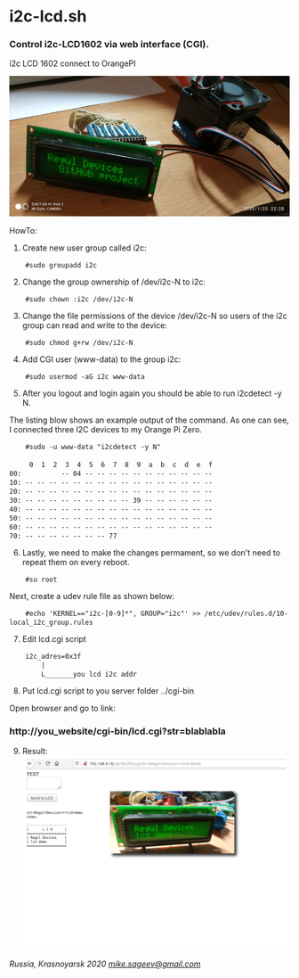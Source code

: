 # i2c-lcd.sh
### Control i2c-LCD1602 via web interface (CGI).

i2c LCD 1602 connect to OrangePI

![i2c LCD 1602 connect to OrangePI](i2clcd.jpg)

HowTo:
1) Create new user group called i2c:
```
    #sudo groupadd i2c
```
2) Change the group ownership of /dev/i2c-N to i2c:
```
    #sudo chown :i2c /dev/i2c-N
```
3) Change the file permissions of the device /dev/i2c-N so users of the i2c group can read and write to the device:
```
    #sudo chmod g+rw /dev/i2c-N
```
4) Add CGI user (www-data) to the group i2c:
```
    #sudo usermod -aG i2c www-data
```
5) After you logout and login again you should be able to run i2cdetect -y N.

The listing blow shows an example output of the command. As one can see, I connected three I2C devices to my Orange Pi Zero.
```
    #sudo -u www-data "i2cdetect -y N"

     0  1  2  3  4  5  6  7  8  9  a  b  c  d  e  f
00:          -- 04 -- -- -- -- -- -- -- -- -- -- -- 
10: -- -- -- -- -- -- -- -- -- -- -- -- -- -- -- -- 
20: -- -- -- -- -- -- -- -- -- -- -- -- -- -- -- -- 
30: -- -- -- -- -- -- -- -- -- 39 -- -- -- -- -- -- 
40: -- -- -- -- -- -- -- -- -- -- -- -- -- -- -- -- 
50: -- -- -- -- -- -- -- -- -- -- -- -- -- -- -- -- 
60: -- -- -- -- -- -- -- -- -- -- -- -- -- -- -- -- 
70: -- -- -- -- -- -- -- 77
```

6) Lastly, we need to make the changes permament, so we don't need to repeat them on every reboot.
```
    #su root
```
Next, create a udev rule file as shown below:
```
    #echo 'KERNEL=="i2c-[0-9]*", GROUP="i2c"' >> /etc/udev/rules.d/10-local_i2c_group.rules
```
7) Edit lcd.cgi script
```
    i2c_adres=0x3f
		|
		L_______you lcd i2c addr
```
8) Put lcd.cgi script to you server folder ../cgi-bin

Open browser and go to link:
###   http://you_website/cgi-bin/lcd.cgi?str=blablabla

9) Result:
![i2c LCD 1602 control via CGI](i2c-lcd-cgi.png)


*Russia, Krasnoyarsk 2020 mike.sageev@gmail.com*
